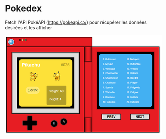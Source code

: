 # Pokedex

Fetch l'API PokéAPI (https://pokeapi.co/) pour récupérer les données désirées et les afficher  

<img src='assets/img/pokedex.png'>